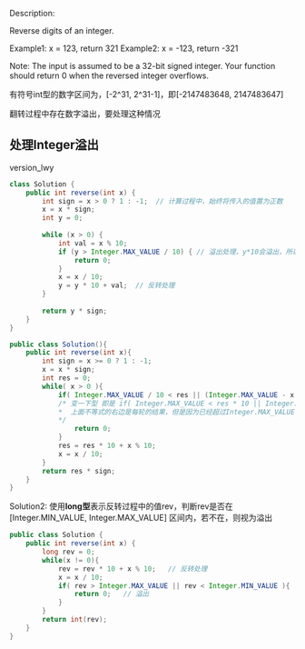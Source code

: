 Description:

Reverse digits of an integer.

Example1: x = 123, return 321
Example2: x = -123, return -321

Note:
The input is assumed to be a 32-bit signed integer. Your function should return 0 when the reversed integer overflows.

有符号int型的数字区间为，[-2^31, 2^31-1]，即[-2147483648, 2147483647]

翻转过程中存在数字溢出，要处理这种情况

## 处理Integer溢出
version_lwy
```java
class Solution {
    public int reverse(int x) {
        int sign = x > 0 ? 1 : -1;  // 计算过程中，始终将传入的值置为正数
        x = x * sign;
        int y = 0;
        
        while (x > 0) {
            int val = x % 10;
            if (y > Integer.MAX_VALUE / 10) { // 溢出处理，y*10会溢出，所以反过来写
                return 0;
            }
            x = x / 10;
            y = y * 10 + val;  // 反转处理
        }
        
        return y * sign;
    }
}
```

```java
public class Solution(){
	public int reverse(int x){
		int sign = x >= 0 ? 1 : -1;    
		x = x * sign;					
		int res = 0;
		while( x > 0 ){
			if( Integer.MAX_VALUE / 10 < res || (Integer.MAX_VALUE - x % 10) < res * 10){ // 此处不必如此
			/* 变一下型 即是 if( Integer.MAX_VALUE < res * 10 || Integer.MAX_VALUE < res * 10 + x % 10) 
			*  上面不等式的右边是每轮的结果，但是因为已经超过Integer.MAX_VALUE，为了避免溢出	
			*/
				return 0;
			}
			res = res * 10 + x % 10;    
			x = x / 10;
		}
		return res * sign;
	}
}
```

Solution2:
使用**long型**表示反转过程中的值rev，判断rev是否在[Integer.MIN_VALUE, Integer.MAX_VALUE] 区间内，若不在，则视为溢出
```java
public class Solution {
    public int reverse(int x) {
		long rev = 0;
		while(x != 0){
			rev = rev * 10 + x % 10;   // 反转处理
			x = x / 10;
			if( rev > Integer.MAX_VALUE || rev < Integer.MIN_VALUE ){  // 或  if( rev != (int)rev )
				return 0;   // 溢出
			}
		}
		return int(rev);
	}
}
```

